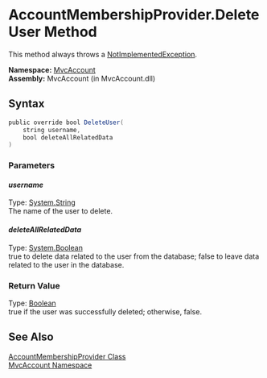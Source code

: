 AccountMembershipProvider.DeleteUser Method
===========================================
This method always throws a [NotImplementedException][1].

**Namespace:** [MvcAccount][2]  
**Assembly:** MvcAccount (in MvcAccount.dll)

Syntax
------

```csharp
public override bool DeleteUser(
	string username,
	bool deleteAllRelatedData
)
```

### Parameters

#### *username*
Type: [System.String][3]  
The name of the user to delete.

#### *deleteAllRelatedData*
Type: [System.Boolean][4]  
true to delete data related to the user from the database; false to leave data related to the user in the database.

### Return Value
Type: [Boolean][4]  
true if the user was successfully deleted; otherwise, false.

See Also
--------
[AccountMembershipProvider Class][5]  
[MvcAccount Namespace][2]  

[1]: http://msdn2.microsoft.com/en-us/library/6byb74h9
[2]: ../README.md
[3]: http://msdn2.microsoft.com/en-us/library/s1wwdcbf
[4]: http://msdn2.microsoft.com/en-us/library/a28wyd50
[5]: README.md